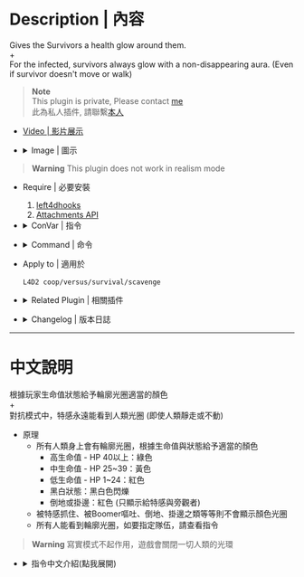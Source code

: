 # Description | 內容
Gives the Survivors a health glow around them.
<br/>+
<br/>For the infected, survivors always glow with a non-disappearing aura. (Even if survivor doesn't move or walk)

> __Note__ <br/>
This plugin is private, Please contact [me](https://github.com/fbef0102/Game-Private_Plugin#私人插件列表-private-plugins-list)<br/>
此為私人插件, 請聯繫[本人](https://github.com/fbef0102/Game-Private_Plugin#私人插件列表-private-plugins-list)

* [Video | 影片展示](https://youtu.be/0MkBgAibf3U)

* <details><summary>Image | 圖示</summary>

	* Last life, low health, medium health, high health (黑白狀態、低生命值、中生命值、高生命值)
	<br/>![l4d2healthglow_1](image/l4d2healthglow_1.jpg)
	* For the infected, survivors always glow with a non-disappearing aura. (Even if survivor doesn't move or walk)
	* 對抗模式中，特感永遠能看到人類光圈 (即使人類靜走或不動)
	<br/>![l4d2healthglow_2](image/l4d2healthglow_2.jpg)
	<br/>![l4d2healthglow_3](image/l4d2healthglow_3.jpg)
</details>

> __Warning__ This plugin does not work in realism mode

* Require | 必要安裝
	1. [left4dhooks](https://forums.alliedmods.net/showthread.php?t=321696)
	2. [Attachments API](https://forums.alliedmods.net/showthread.php?t=325651)

* <details><summary>ConVar | 指令</summary>

	* cfg/sourcemod/l4d2healthglow.cfg
		```php
		// 0=Plugin off, 1=Plugin on.
		l4d2healthglow_enable "1"

		// High Health Glow Color. Three values between 0-255 separated by spaces. RGB Color255 - Red Green Blue.
		l4d2healthglow_high_color "0 200 0"

		// If 1, High Health Glow Flashing
		l4d2healthglow_high_flashing "0"

		// High Health Glow Mini Range
		l4d2healthglow_high_mini_range "0"

		// High Health Glow Range
		l4d2healthglow_high_range "0"

		// Medium Health Glow Color. Three values between 0-255 separated by spaces. RGB Color255 - Red Green Blue.
		l4d2healthglow_medium_color "200 200 0"

		// If 1, Medium Health Glow Flashing
		l4d2healthglow_medium_flashing "0"

		// Medium health must be equal to or lower than this value
		l4d2healthglow_medium_hp "39"

		// Medium Health Glow Mini Range
		l4d2healthglow_medium_mini_range "0"

		// Medium health Glow Range
		l4d2healthglow_medium_range "0"

		// Low Health Glow Color. Three values between 0-255 separated by spaces. RGB Color255 - Red Green Blue.
		l4d2healthglow_low_color "200 0 0"

		// If 1, Low Health Glow Flashing
		l4d2healthglow_low_flashing "0"

		// Low health must be equal to or lower than this value
		l4d2healthglow_low_hp "24"

		// Low Health Glow Mini Range
		l4d2healthglow_low_mini_range "0"

		// Low Health Glow Range
		l4d2healthglow_low_range "0"

		// Last Life Glow Color. Three values between 0-255 separated by spaces. RGB Color255 - Red Green Blue.
		l4d2healthglow_last_life_color "127 127 127"

		// If 1, Last Life Glow Flashing
		l4d2healthglow_last_life_flashing "1"

		// Last Life Glow Mini Range
		l4d2healthglow_last_life_mini_range "0"

		// Last Life Glow Range
		l4d2healthglow_last_life_range "0"

		// Incap or hanging from ledge Health Glow Color. Three values between 0-255 separated by spaces. RGB Color255 - Red Green Blue. (Glow for infected and spectator only)
		l4d2healthglow_incap_color "200 0 0"

		// Incap or hanging from ledge Health Glow Flashing (Glow for infected and spectator only)
		l4d2healthglow_incap_flashing "0"

		// Incap or hanging from ledge Health Glow Mini Range (Glow for infected and spectator only)
		l4d2healthglow_incap_mini_range "0"

		// Incap or hanging from ledge Health Glow Range (Glow for infected and spectator only)
		l4d2healthglow_incap_range "0"

		// If 1, survivor temp health + hard health
		// If 0, survivor hard health only
		l4d2healthglow_consider_temp_health "1"

		// Which teams can see the health glow.
		// 0 = NONE, 1 = SURVIVOR, 2 = INFECTED, 4 = SPECTATOR.
		// Add numbers greater than 0 for multiple options.
		// Example: "3", enables for SURVIVOR and INFECTED.
		l4d2healthglow_team "7"

		// Interval in seconds to upate the glow rendering. (visibility, color and frame)
		l4d2healthglow_upate_interval "0.5"
		```
</details>

* <details><summary>Command | 命令</summary>

	None
</details>

* Apply to | 適用於
	```
	L4D2 coop/versus/survival/scavenge
	```

* <details><summary>Related Plugin | 相關插件</summary>

	1. [LMC_Black_and_White_Notifier](https://github.com/fbef0102/L4D2-Plugins/tree/master/LMC_Black_and_White_Notifier): Notifies selected team(s) when someone is on final strike and add glow
		* 顯示誰是黑白狀態，有更多的提示與支援LMC模組
	2. [l4d_h_csm](/Plugin_插件/Survivor_人類/l4d_h_csm): Allows players to change their L4D1/2 character or model in-game!
		* 允許玩家在遊戲中更換一二代角色
</details>

* <details><summary>Changelog | 版本日誌</summary>

	```php
	//Mr. Zero @ 2011-2012
	//HarryPotter @ 2022-2024
	```
	* v1.2h (2024-3-19)
		* Require Attachments API

	* v1.1h (2023-12-18)
		* For the infected, survivors always glow with a non-disappearing aura. (Even if survivor doesn't move or walk)
		* Add cvars about Incap or hanging from ledge Health Glow
		* Filter which teams can see the health glow.
		* Interval in seconds to upate the glow rendering
		* Optimize code and improve performance
		* Compatible with l4d_h_csm v1.3h or above by harry

	* v1.0h (2022-11-27)
		* Remake Code
		* Convert code to latest syntax
		* Add convars, users no need to recompile to change the colors of the glows
		* Changes to fix warnings when compiling on SourceMod 1.11.
		* All in one .sp file

	* v1.0.1
		* [Original Plugin by Mr. Zero](https://forums.alliedmods.net/showthread.php?t=174088)
</details>

- - - -
# 中文說明
根據玩家生命值狀態給予輪廓光圈適當的顏色
<br/>+ 
<br/>對抗模式中，特感永遠能看到人類光圈 (即使人類靜走或不動)

* 原理
	* 所有人類身上會有輪廓光圈，根據生命值與狀態給予適當的顏色
    	* 高生命值 - HP 40以上：綠色
    	* 中生命值 - HP 25~39：黃色
    	* 低生命值 - HP 1~24：紅色
    	* 黑白狀態：黑白色閃爍
    	* 倒地或掛邊：紅色 (只顯示給特感與旁觀者)
	* 被特感抓住、被Boomer嘔吐、倒地、掛邊之類等等則不會顯示顏色光圈
	* 所有人能看到輪廓光圈，如要指定隊伍，請查看指令

> __Warning__ 寫實模式不起作用，遊戲會關閉一切人類的光環

* <details><summary>指令中文介紹(點我展開)</summary>

	* 安裝上此插件後，會自動產生文件```cfg/sourcemod/l4d2healthglow.cfg```
		```php
		// 0=關閉插件, 1=啟動插件.
		l4d2healthglow_enable "1"

		// 高生命值時的光圈顏色. 三個0-255的數值，需要空白間隔. (RGB 三色)
		l4d2healthglow_high_color "0 200 0"

		// 為1時，高生命值時的光圈會閃爍
		l4d2healthglow_high_flashing "0"

		// 高生命值時的光圈最小發光範圍
		l4d2healthglow_high_mini_range "0"

		// 高生命值時的光圈最遠發光範圍
		l4d2healthglow_high_range "0"

		// 小於或等於這個數值視為 "中生命值"
		l4d2healthglow_medium_hp "39"

		// 中生命值時的光圈顏色. 三個0-255的數值，需要空白間隔. (RGB 三色)
		l4d2healthglow_medium_color "200 200 0"

		// 為1時，中生命值時的光圈會閃爍
		l4d2healthglow_medium_flashing "0"

		// 中生命值時的光圈最小發光範圍
		l4d2healthglow_medium_mini_range "0"

		// 中生命值時的光圈最遠發光範圍
		l4d2healthglow_medium_range "0"

		// 小於或等於這個數值視為 "低生命值"
		l4d2healthglow_low_hp "24"

		// 低生命值時的光圈顏色. 三個0-255的數值，需要空白間隔. (RGB 三色)
		l4d2healthglow_low_color "200 0 0"

		// 為1時，低生命值時的光圈會閃爍
		l4d2healthglow_low_flashing "0"

		// 低生命值時的光圈最小發光範圍
		l4d2healthglow_low_mini_range "0"

		// 低生命值時的光圈最遠發光範圍
		l4d2healthglow_low_range "0"

		// 黑白狀態時的光圈顏色. 三個0-255的數值，需要空白間隔. (RGB 三色)
		l4d2healthglow_last_life_color "127 127 127"

		// 為1時，黑白狀態時的光圈會閃爍
		l4d2healthglow_last_life_flashing "1"

		// 黑白狀態時的光圈最小發光範圍
		l4d2healthglow_last_life_mini_range "0"

		// 黑白狀態時的光圈最遠發光範圍
		l4d2healthglow_last_life_range "0"

		// 倒地或掛邊時的光圈顏色. 三個0-255的數值，需要空白間隔. (RGB 三色) (只適用於給特感與旁觀者看到)
		l4d2healthglow_incap_color "200 0 0"

		// 為1時，倒地或掛邊時的光圈會閃爍 (只適用於給特感與旁觀者看到)
		l4d2healthglow_incap_flashing "0"

		// 倒地或掛邊時的光圈最小發光範圍 (只適用於給特感與旁觀者看到)
		l4d2healthglow_incap_mini_range "0"

		// 倒地或掛邊時的光圈最遠發光範圍 (只適用於給特感與旁觀者看到)
		l4d2healthglow_incap_range "0"

		// 為1時，生命值計算人類的實血與虛血
		// 為0時，生命值只計算人類的實血
		l4d2healthglow_consider_temp_health "1"

		// 哪些隊伍能看到輪廓光圈
		// 0 = 無, 1 = 倖存者, 2 = 特感, 4 = 旁觀者.
		// 將數字相加起來.
		// 舉例: 3 = 只有倖存者與特感能看到輪廓光圈
		l4d2healthglow_team "7"

		// 渲染輪廓光圈的秒數間隔. (更新狀態、顏色、範圍等等)
		l4d2healthglow_upate_interval "0.5"
		```
</details>